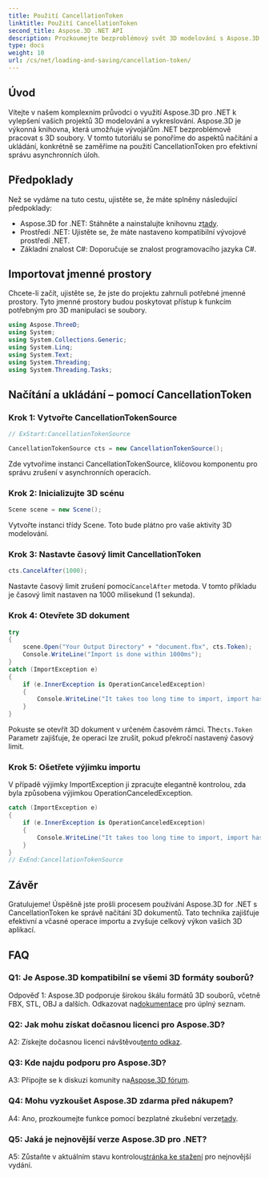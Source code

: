 ```yaml
---
title: Použití CancellationToken
linktitle: Použití CancellationToken
second_title: Aspose.3D .NET API
description: Prozkoumejte bezproblémový svět 3D modelování s Aspose.3D pro .NET. Naučte se efektivně načítat a ukládat 3D dokumenty pomocí CancellationToken.
type: docs
weight: 10
url: /cs/net/loading-and-saving/cancellation-token/
---
```

## Úvod

Vítejte v našem komplexním průvodci o využití Aspose.3D pro .NET k vylepšení vašich projektů 3D modelování a vykreslování. Aspose.3D je výkonná knihovna, která umožňuje vývojářům .NET bezproblémově pracovat s 3D soubory. V tomto tutoriálu se ponoříme do aspektů načítání a ukládání, konkrétně se zaměříme na použití CancellationToken pro efektivní správu asynchronních úloh.

## Předpoklady

Než se vydáme na tuto cestu, ujistěte se, že máte splněny následující předpoklady:

-  Aspose.3D for .NET: Stáhněte a nainstalujte knihovnu z[tady](https://releases.aspose.com/3d/net/).
- Prostředí .NET: Ujistěte se, že máte nastaveno kompatibilní vývojové prostředí .NET.
- Základní znalost C#: Doporučuje se znalost programovacího jazyka C#.

## Importovat jmenné prostory

Chcete-li začít, ujistěte se, že jste do projektu zahrnuli potřebné jmenné prostory. Tyto jmenné prostory budou poskytovat přístup k funkcím potřebným pro 3D manipulaci se soubory.

```csharp
using Aspose.ThreeD;
using System;
using System.Collections.Generic;
using System.Linq;
using System.Text;
using System.Threading;
using System.Threading.Tasks;
```

## Načítání a ukládání – pomocí CancellationToken

### Krok 1: Vytvořte CancellationTokenSource

```csharp
// ExStart:CancellationTokenSource

CancellationTokenSource cts = new CancellationTokenSource();
```

Zde vytvoříme instanci CancellationTokenSource, klíčovou komponentu pro správu zrušení v asynchronních operacích.

### Krok 2: Inicializujte 3D scénu

```csharp
Scene scene = new Scene();
```

Vytvořte instanci třídy Scene. Toto bude plátno pro vaše aktivity 3D modelování.

### Krok 3: Nastavte časový limit CancellationToken

```csharp
cts.CancelAfter(1000);
```

 Nastavte časový limit zrušení pomocí`CancelAfter` metoda. V tomto příkladu je časový limit nastaven na 1000 milisekund (1 sekunda).

### Krok 4: Otevřete 3D dokument

```csharp
try
{
    scene.Open("Your Output Directory" + "document.fbx", cts.Token);
    Console.WriteLine("Import is done within 1000ms");
}
catch (ImportException e)
{
    if (e.InnerException is OperationCanceledException)
    {
        Console.WriteLine("It takes too long time to import, import has been canceled.");
    }
}
```

 Pokuste se otevřít 3D dokument v určeném časovém rámci. The`cts.Token` Parametr zajišťuje, že operaci lze zrušit, pokud překročí nastavený časový limit.

### Krok 5: Ošetřete výjimku importu

V případě výjimky ImportException ji zpracujte elegantně kontrolou, zda byla způsobena výjimkou OperationCanceledException.

```csharp
catch (ImportException e)
{
    if (e.InnerException is OperationCanceledException)
    {
        Console.WriteLine("It takes too long time to import, import has been canceled.");
    }
}
// ExEnd:CancellationTokenSource
```

## Závěr

Gratulujeme! Úspěšně jste prošli procesem používání Aspose.3D for .NET s CancellationToken ke správě načítání 3D dokumentů. Tato technika zajišťuje efektivní a včasné operace importu a zvyšuje celkový výkon vašich 3D aplikací.

## FAQ

### Q1: Je Aspose.3D kompatibilní se všemi 3D formáty souborů?

 Odpověď 1: Aspose.3D podporuje širokou škálu formátů 3D souborů, včetně FBX, STL, OBJ a dalších. Odkazovat na[dokumentace](https://reference.aspose.com/3d/net/) pro úplný seznam.

### Q2: Jak mohu získat dočasnou licenci pro Aspose.3D?

 A2: Získejte dočasnou licenci návštěvou[tento odkaz](https://purchase.aspose.com/temporary-license/).

### Q3: Kde najdu podporu pro Aspose.3D?

 A3: Připojte se k diskuzi komunity na[Aspose.3D fórum](https://forum.aspose.com/c/3d/18).

### Q4: Mohu vyzkoušet Aspose.3D zdarma před nákupem?

 A4: Ano, prozkoumejte funkce pomocí bezplatné zkušební verze[tady](https://releases.aspose.com/).

### Q5: Jaká je nejnovější verze Aspose.3D pro .NET?

 A5: Zůstaňte v aktuálním stavu kontrolou[stránka ke stažení](https://releases.aspose.com/3d/net/) pro nejnovější vydání.